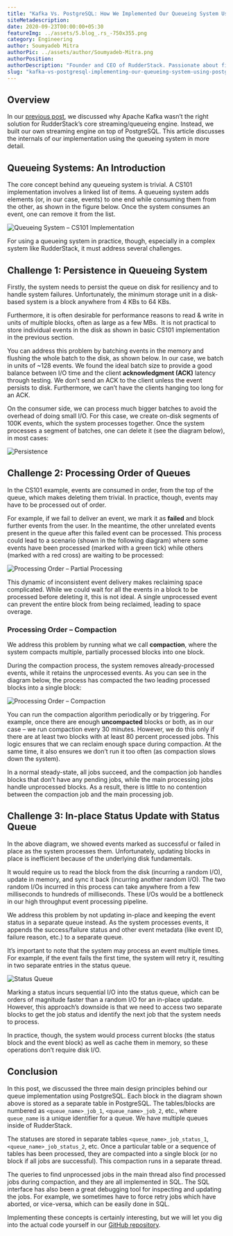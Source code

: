 ```yaml
---
title: "Kafka Vs. PostgreSQL: How We Implemented Our Queueing System Using PostgreSQL"
siteMetadescription:
date: 2020-09-23T00:00:00+05:30
featureImg: ../assets/5.blog_.rs_-750x355.png
category: Engineering
author: Soumyadeb Mitra
authorPic: ../assets/author/Soumyadeb-Mitra.png
authorPosition: 
authorDescription: "Founder and CEO of RudderStack. Passionate about finding engineering solutions to real-world problems."
slug: "kafka-vs-postgresql-implementing-our-queueing-system-using-postgresql"
---
```

**Overview**
------------

In our [previous post](https://rudderstack.com/blog/why-rudderstack-used-postgres-over-apache-kafka-for-streaming-engine/), we discussed why Apache Kafka wasn’t the right solution for RudderStack’s core [](https://rudderstack.debugme.in/blog/why-rudderstack-used-postgres-over-apache-kafka-for-streaming-engine/) streaming/queueing engine. Instead, we built our own streaming engine on top of PostgreSQL. This article discusses the internals of our implementation using the queueing system in more detail.

**Queueing Systems**: An Introduction
-------------------------------------

The core concept behind any queueing system is trivial. A CS101 implementation involves a linked list of items. A queueing system adds elements (or, in our case, events) to one end while consuming them from the other, as shown in the figure below. Once the system consumes an event, one can remove it from the list.

![Queueing System – CS101 Implementation](../assets/markdown/SX41Z3uennEAtsRr.png)


For using a queueing system in practice, though, especially in a complex system like RudderStack, it must address several challenges. 

**Challenge 1: Persistence in Queueing System**
-----------------------------------------------

Firstly, the system needs to persist the queue on disk for resiliency and to handle system failures. Unfortunately, the minimum storage unit in a disk-based system is a block anywhere from 4 KBs to 64 KBs. 

Furthermore, it is often desirable for performance reasons to read & write in units of multiple blocks, often as large as a few MBs.  It is not practical to store individual events in the disk as shown in basic CS101 implementation in the previous section.

You can address this problem by batching events in the memory and flushing the whole batch to the disk, as shown below. In our case, we batch in units of ~128 events. We found the ideal batch size to provide a good balance between I/O time and the client **acknowledgment (ACK)** latency through testing. We don’t send an ACK to the client unless the event persists to disk. Furthermore, we can’t have the clients hanging too long for an ACK.

On the consumer side, we can process much bigger batches to avoid the overhead of doing small I/O. For this case, we create on-disk segments of 100K events, which the system processes together. Once the system processes a segment of batches, one can delete it (see the diagram below), in most cases:

![Persistence](../assets/markdown/pDYXZDnA2IQLGKxP.png)

**Challenge 2: Processing Order** of Queues
-------------------------------------------

In the CS101 example, events are consumed in order, from the top of the queue, which makes deleting them trivial. In practice, though, events may have to be processed out of order. 

For example, if we fail to deliver an event, we mark it as **failed** and block further events from the user. In the meantime, the other unrelated events present in the queue after this failed event can be processed. This process could lead to a scenario (shown in the following diagram) where some events have been processed (marked with a green tick) while others (marked with a red cross) are waiting to be processed:

![Processing Order – Partial Processing](../assets/markdown/vvInlbsDHKdn6w3H.png)


This dynamic of inconsistent event delivery makes reclaiming space complicated. While we could wait for all the events in a block to be processed before deleting it, this is not ideal. A single unprocessed event can prevent the entire block from being reclaimed, leading to space overage. 

### Processing Order – Compaction

We address this problem by running what we call **compaction**, where the system compacts multiple, partially processed blocks into one block. 

During the compaction process, the system removes already-processed events, while it retains the unprocessed events. As you can see in the diagram below, the process has compacted the two leading processed blocks into a single block:

![Processing Order – Compaction](../assets/markdown/8Td0jyXg5Ce6KE9b.png)

You can run the compaction algorithm periodically or by triggering. For example, once there are enough **uncompacted** blocks or both, as in our case – we run compaction every 30 minutes. However, we do this only if there are at least two blocks with at least 80 percent processed jobs. This logic ensures that we can reclaim enough space during compaction. At the same time, it also ensures we don’t run it too often (as compaction slows down the system).

In a normal steady-state, all jobs succeed, and the compaction job handles blocks that don’t have any pending jobs, while the main processing jobs handle unprocessed blocks. As a result, there is little to no contention between the compaction job and the main processing job.

**Challenge 3: In-place Status Update** with Status Queue
---------------------------------------------------------

In the above diagram, we showed events marked as successful or failed in place as the system processes them. Unfortunately, updating blocks in place is inefficient because of the underlying disk fundamentals. 

It would require us to read the block from the disk (incurring a random I/O), update in memory, and sync it back (incurring another random I/O). The two random I/Os incurred in this process can take anywhere from a few milliseconds to hundreds of milliseconds. These I/Os would be a bottleneck in our high throughput event processing pipeline.

We address this problem by not updating in-place and keeping the event status in a separate queue instead. As the system processes events, it appends the success/failure status and other event metadata (like event ID, failure reason, etc.) to a separate queue. 

It’s important to note that the system may process an event multiple times. For example, if the event fails the first time, the system will retry it, resulting in two separate entries in the status queue.

![Status Queue](../assets/markdown/QuEt8y73UXhasj9f.png)

Marking a status incurs sequential I/O into the status queue, which can be orders of magnitude faster than a random I/O for an in-place update. However, this approach’s downside is that we need to access two separate blocks to get the job status and identify the next job that the system needs to process.

In practice, though, the system would process current blocks (the status block and the event block) as well as cache them in memory, so these operations don’t require disk I/O.

**Conclusion**
--------------

In this post, we discussed the three main design principles behind our queue implementation using PostgreSQL. Each block in the diagram shown above is stored as a separate table in PostgreSQL. The tables/blocks are numbered as `<queue_name>_job_1`, `<queue_name>_job_2`, etc., where `queue_name` is a unique identifier for a queue. We have multiple queues inside of RudderStack.

The statuses are stored in separate tables `<queue_name>_job_status_1`, `<queue_name>_job_status_2`, etc. Once a particular table or a sequence of tables has been processed, they are compacted into a single block (or no block if all jobs are successful). This compaction runs in a separate thread. 

The queries to find unprocessed jobs in the main thread also find processed jobs during compaction, and they are all implemented in SQL. The SQL interface has also been a great debugging tool for inspecting and updating the jobs. For example, we sometimes have to force retry jobs which have aborted, or vice-versa, which can be easily done in SQL.

Implementing these concepts is certainly interesting, but we will let you dig into the actual code yourself in our [GitHub repository](https://github.com/rudderlabs/rudder-server/tree/master/jobsdb).